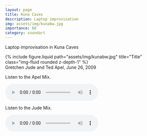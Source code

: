 ```yaml
---
layout: page
title: Kuna Caves
description: Laptop improvisation
img: assets/img/kunabw.jpg
importance: 68
category: soundart
---
```


Laptop improvisation in Kuna Caves

<div class="row">
    <div class="col-sm mt-3 mt-md-0">
        {% include figure.liquid path="assets/img/kunabw.jpg" title="Title" class="img-fluid rounded z-depth-1" %}
    </div>
</div>
<div class="caption">Gretchen Jude and Ted Apel, June 26, 2009

</div>

<p>
Listen to the Apel Mix.
</p>
<audio controls="controls" >
	<source src="../../assets/sound/KunaCavesApelMix.mp3" type="audio/mpeg"/>
html5 browsers only.</audio>
<p>

Listen to the Jude Mix.

</p>
<audio controls="controls" >
	<source src="../../assets/sound/KunaCavesJudeMix.mp3" type="audio/mpeg"/>
	html5 browsers only.</audio>
